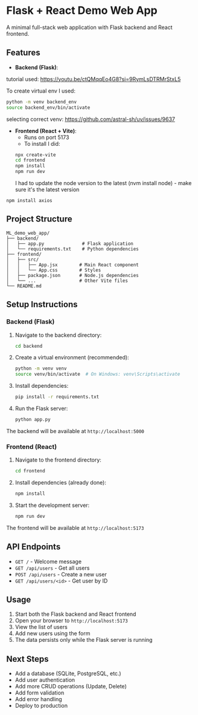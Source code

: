 # Flask + React Demo Web App

A minimal full-stack web application with Flask backend and React frontend.

## Features

- **Backend (Flask)**:

tutorial used: https://youtu.be/ctQMqqEo4G8?si=9RymLsDTRMrStxL5

To create virtual env I used:

```bash
python -m venv backend_env
source backend_env/bin/activate
```

selecting correct venv: https://github.com/astral-sh/uv/issues/9637

- **Frontend (React + Vite)**:
  - Runs on port 5173
  - To install I did:
  ```bash
  npx create-vite
  cd frontend
  npm install
  npm run dev
  ```
  I had to update the node version to the latest (nvm install node) - make sure it's the latest version

`npm install axios`

## Project Structure

```
ML_demo_web_app/
├── backend/
│   ├── app.py              # Flask application
│   └── requirements.txt    # Python dependencies
├── frontend/
│   ├── src/
│   │   ├── App.jsx        # Main React component
│   │   └── App.css        # Styles
│   ├── package.json       # Node.js dependencies
│   └── ...                # Other Vite files
└── README.md
```

## Setup Instructions

### Backend (Flask)

1. Navigate to the backend directory:

   ```bash
   cd backend
   ```

2. Create a virtual environment (recommended):

   ```bash
   python -m venv venv
   source venv/bin/activate  # On Windows: venv\Scripts\activate
   ```

3. Install dependencies:

   ```bash
   pip install -r requirements.txt
   ```

4. Run the Flask server:
   ```bash
   python app.py
   ```

The backend will be available at `http://localhost:5000`

### Frontend (React)

1. Navigate to the frontend directory:

   ```bash
   cd frontend
   ```

2. Install dependencies (already done):

   ```bash
   npm install
   ```

3. Start the development server:
   ```bash
   npm run dev
   ```

The frontend will be available at `http://localhost:5173`

## API Endpoints

- `GET /` - Welcome message
- `GET /api/users` - Get all users
- `POST /api/users` - Create a new user
- `GET /api/users/<id>` - Get user by ID

## Usage

1. Start both the Flask backend and React frontend
2. Open your browser to `http://localhost:5173`
3. View the list of users
4. Add new users using the form
5. The data persists only while the Flask server is running

## Next Steps

- Add a database (SQLite, PostgreSQL, etc.)
- Add user authentication
- Add more CRUD operations (Update, Delete)
- Add form validation
- Add error handling
- Deploy to production
